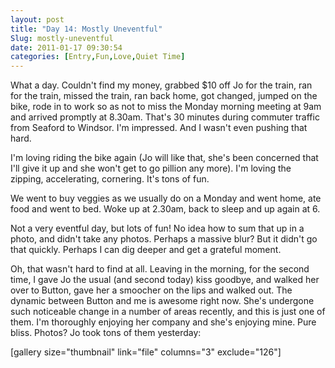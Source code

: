 ```yaml
---
layout: post
title: "Day 14: Mostly Uneventful"
Slug: mostly-uneventful
date: 2011-01-17 09:30:54
categories: [Entry,Fun,Love,Quiet Time]
---
```

What a day. Couldn't find my money, grabbed $10 off Jo for the train, ran for the train, missed the train, ran back home, got changed, jumped on the bike, rode in to work so as not to miss the Monday morning meeting at 9am and arrived promptly at 8.30am. That's 30 minutes during commuter traffic from Seaford to Windsor. I'm impressed. And I wasn't even pushing that hard.

I'm loving riding the bike again (Jo will like that, she's been concerned that I'll give it up and she won't get to go pillion any more). I'm loving the zipping, accelerating, cornering. It's tons of fun.

We went to buy veggies as we usually do on a Monday and went home, ate food and went to bed. Woke up at 2.30am, back to sleep and up again at 6.

Not a very eventful day, but lots of fun! No idea how to sum that up in a photo, and didn't take any photos. Perhaps a massive blur? But it didn't go that quickly. Perhaps I can dig deeper and get a grateful moment.

Oh, that wasn't hard to find at all. Leaving in the morning, for the second time, I gave Jo the usual (and second today) kiss goodbye, and walked her over to Button, gave her a smoocher on the lips and walked out. The dynamic between Button and me is awesome right now. She's undergone such noticeable change in a number of areas recently, and this is just one of them. I'm thoroughly enjoying her company and she's enjoying mine. Pure bliss. Photos? Jo took tons of them yesterday:

\[gallery size="thumbnail" link="file" columns="3" exclude="126"\]
